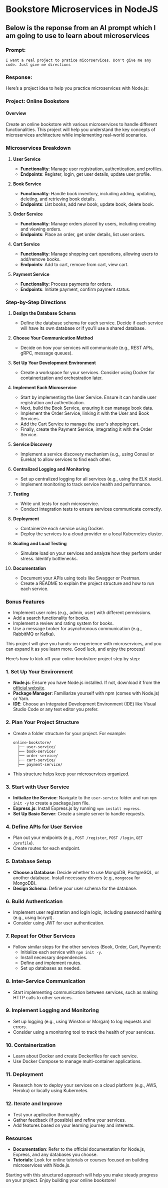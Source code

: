 # Bookstore Microservices in NodeJS

## Below is the reponse from an AI prompt which I am going to use to learn about microservices

### Prompt:

```
I want a real project to pratice micorservices. Don't give me any code. Just give me directions
```

### Response:

Here’s a project idea to help you practice microservices with Node.js:

### Project: **Online Bookstore**

#### Overview

Create an online bookstore with various microservices to handle different functionalities. This project will help you understand the key concepts of microservices architecture while implementing real-world scenarios.

### Microservices Breakdown

1. **User Service**

   - **Functionality**: Manage user registration, authentication, and profiles.
   - **Endpoints**: Register, login, get user details, update user profile.

2. **Book Service**

   - **Functionality**: Handle book inventory, including adding, updating, deleting, and retrieving book details.
   - **Endpoints**: List books, add new book, update book, delete book.

3. **Order Service**

   - **Functionality**: Manage orders placed by users, including creating and viewing orders.
   - **Endpoints**: Place an order, get order details, list user orders.

4. **Cart Service**

   - **Functionality**: Manage shopping cart operations, allowing users to add/remove books.
   - **Endpoints**: Add to cart, remove from cart, view cart.

5. **Payment Service**
   - **Functionality**: Process payments for orders.
   - **Endpoints**: Initiate payment, confirm payment status.

### Step-by-Step Directions

1. **Design the Database Schema**

   - Define the database schema for each service. Decide if each service will have its own database or if you'll use a shared database.

2. **Choose Your Communication Method**

   - Decide on how your services will communicate (e.g., REST APIs, gRPC, message queues).

3. **Set Up Your Development Environment**

   - Create a workspace for your services. Consider using Docker for containerization and orchestration later.

4. **Implement Each Microservice**

   - Start by implementing the User Service. Ensure it can handle user registration and authentication.
   - Next, build the Book Service, ensuring it can manage book data.
   - Implement the Order Service, linking it with the User and Book Services.
   - Add the Cart Service to manage the user's shopping cart.
   - Finally, create the Payment Service, integrating it with the Order Service.

5. **Service Discovery**

   - Implement a service discovery mechanism (e.g., using Consul or Eureka) to allow services to find each other.

6. **Centralized Logging and Monitoring**

   - Set up centralized logging for all services (e.g., using the ELK stack).
   - Implement monitoring to track service health and performance.

7. **Testing**

   - Write unit tests for each microservice.
   - Conduct integration tests to ensure services communicate correctly.

8. **Deployment**

   - Containerize each service using Docker.
   - Deploy the services to a cloud provider or a local Kubernetes cluster.

9. **Scaling and Load Testing**

   - Simulate load on your services and analyze how they perform under stress. Identify bottlenecks.

10. **Documentation**
    - Document your APIs using tools like Swagger or Postman.
    - Create a README to explain the project structure and how to run each service.

### Bonus Features

- Implement user roles (e.g., admin, user) with different permissions.
- Add a search functionality for books.
- Implement a review and rating system for books.
- Use a message broker for asynchronous communication (e.g., RabbitMQ or Kafka).

This project will give you hands-on experience with microservices, and you can expand it as you learn more. Good luck, and enjoy the process!

Here’s how to kick off your online bookstore project step by step:

### 1. **Set Up Your Environment**

- **Node.js**: Ensure you have Node.js installed. If not, download it from the [official website](https://nodejs.org/).
- **Package Manager**: Familiarize yourself with npm (comes with Node.js) or Yarn.
- **IDE**: Choose an Integrated Development Environment (IDE) like Visual Studio Code or any text editor you prefer.

### 2. **Plan Your Project Structure**

- Create a folder structure for your project. For example:
  ```
  online-bookstore/
    ├── user-service/
    ├── book-service/
    ├── order-service/
    ├── cart-service/
    ├── payment-service/
  ```
- This structure helps keep your microservices organized.

### 3. **Start with User Service**

- **Initialize the Service**: Navigate to the `user-service` folder and run `npm init -y` to create a package.json file.
- **Express.js**: Install Express.js by running `npm install express`.
- **Set Up Basic Server**: Create a simple server to handle requests.

### 4. **Define APIs for User Service**

- Plan out your endpoints (e.g., `POST /register`, `POST /login`, `GET /profile`).
- Create routes for each endpoint.

### 5. **Database Setup**

- **Choose a Database**: Decide whether to use MongoDB, PostgreSQL, or another database. Install necessary drivers (e.g., `mongoose` for MongoDB).
- **Design Schema**: Define your user schema for the database.

### 6. **Build Authentication**

- Implement user registration and login logic, including password hashing (e.g., using bcrypt).
- Consider using JWT for user authentication.

### 7. **Repeat for Other Services**

- Follow similar steps for the other services (Book, Order, Cart, Payment):
  - Initialize each service with `npm init -y`.
  - Install necessary dependencies.
  - Define and implement routes.
  - Set up databases as needed.

### 8. **Inter-Service Communication**

- Start implementing communication between services, such as making HTTP calls to other services.

### 9. **Implement Logging and Monitoring**

- Set up logging (e.g., using Winston or Morgan) to log requests and errors.
- Consider using a monitoring tool to track the health of your services.

### 10. **Containerization**

- Learn about Docker and create Dockerfiles for each service.
- Use Docker Compose to manage multi-container applications.

### 11. **Deployment**

- Research how to deploy your services on a cloud platform (e.g., AWS, Heroku) or locally using Kubernetes.

### 12. **Iterate and Improve**

- Test your application thoroughly.
- Gather feedback (if possible) and refine your services.
- Add features based on your learning journey and interests.

### Resources

- **Documentation**: Refer to the official documentation for Node.js, Express, and any databases you choose.
- **Tutorials**: Look for online tutorials or courses focused on building microservices with Node.js.

Starting with this structured approach will help you make steady progress on your project. Enjoy building your online bookstore!
